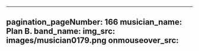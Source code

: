 ------
pagination_pageNumber: 166
musician_name: Plan B.
band_name: 
img_src: images/musician0179.png
onmouseover_src: 
------